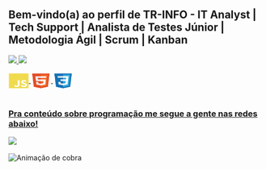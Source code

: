 ## Bem-vindo(a) ao perfil de TR-INFO - IT Analyst | Tech Support | Analista de Testes Júnior | Metodologia Ágil | Scrum | Kanban  

 <div>
   <a href="https://https://github.com/TR-Info">
   <img height="180em" src="https://github-readme-stats.vercel.app/api?username=TR-Info&show_icons=true&theme=tokyonight&include_all_commits=true&count_private=true"/>
   <img height="180em" src="https://github-readme-stats.vercel.app/api/top-langs/?username=TR-Info&layout=compact&langs_count=6&theme=tokyonight"/>

</div>
<div style="display: inline_block"><br>
  <img align="center" alt="Js" height="30" width="40" src="https://raw.githubusercontent.com/devicons/devicon/master/icons/javascript/javascript-plain.svg ">
  <img align="center" alt="HTML" height="30" width="40" src="https://raw.githubusercontent.com/devicons/devicon/master/icons/html5/html5-original.svg ">
  <img align="center" alt="CSS" height="30" width="40" src="https://raw.githubusercontent.com/devicons/devicon/master/icons/css3/css3-original.svg ">
</div>
 
 <br>
 
  ### Pra conteúdo sobre programação me segue a gente nas redes abaixo!
 
<div
  <a href="https://www.linkedin.com/in/tiago-raug-82209b239" target="_blank"><img src="https://img.shields.io/badge/-LinkedIn-%230077B5?style= for-the-badge&logo=linkedin&logoColor=white" target="_blank"></a>
 
  ![Animação de cobra](https://github.com/TR-Info/TR-Info/blob/output/github-contribution-grid-snake.svg)

</div>
